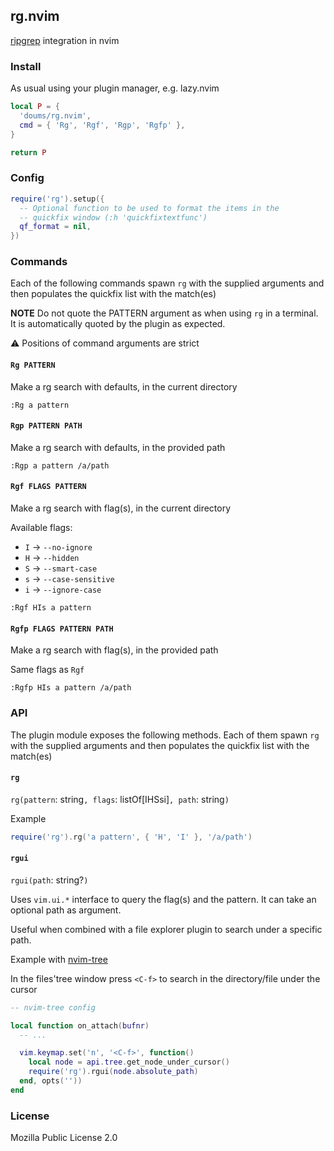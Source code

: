 ## rg.nvim

[ripgrep](https://github.com/BurntSushi/ripgrep) integration in nvim

### Install

As usual using your plugin manager, e.g. lazy.nvim

```lua
local P = {
  'doums/rg.nvim',
  cmd = { 'Rg', 'Rgf', 'Rgp', 'Rgfp' },
}

return P
```

### Config

```lua
require('rg').setup({
  -- Optional function to be used to format the items in the
  -- quickfix window (:h 'quickfixtextfunc')
  qf_format = nil,
})
```

### Commands

Each of the following commands spawn `rg` with the supplied arguments
and then populates the quickfix list with the match(es)

**NOTE** Do not quote the PATTERN argument as when using `rg` in a
terminal. It is automatically quoted by the plugin as expected.

⚠ Positions of command arguments are strict

#### `Rg PATTERN`

Make a rg search with defaults, in the current directory

```
:Rg a pattern
```

#### `Rgp PATTERN PATH`

Make a rg search with defaults, in the provided path

```
:Rgp a pattern /a/path
```

#### `Rgf FLAGS PATTERN`

Make a rg search with flag(s), in the current directory

Available flags:

- `I` → `--no-ignore`
- `H` → `--hidden`
- `S` → `--smart-case`
- `s` → `--case-sensitive`
- `i` → `--ignore-case`

```
:Rgf HIs a pattern
```

#### `Rgfp FLAGS PATTERN PATH`

Make a rg search with flag(s), in the provided path

Same flags as `Rgf`

```
:Rgfp HIs a pattern /a/path
```

### API

The plugin module exposes the following methods. Each of them
spawn `rg` with the supplied arguments and then populates the
quickfix list with the match(es)

#### `rg`

`rg(pattern`: string`, flags`: listOf[IHSsi]`, path`: string`)`

Example

```lua
require('rg').rg('a pattern', { 'H', 'I' }, '/a/path')
```

#### `rgui`

`rgui(path`: string?`)`

Uses `vim.ui.*` interface to query the flag(s) and the pattern. It
can take an optional path as argument.

Useful when combined with a file explorer plugin to search under
a specific path.

Example with [nvim-tree](https://github.com/nvim-tree/nvim-tree.lua)

In the files'tree window press `<C-f>` to search in the
directory/file under the cursor

```lua
-- nvim-tree config

local function on_attach(bufnr)
  -- ...

  vim.keymap.set('n', '<C-f>', function()
    local node = api.tree.get_node_under_cursor()
    require('rg').rgui(node.absolute_path)
  end, opts(''))
end
```

### License

Mozilla Public License 2.0

